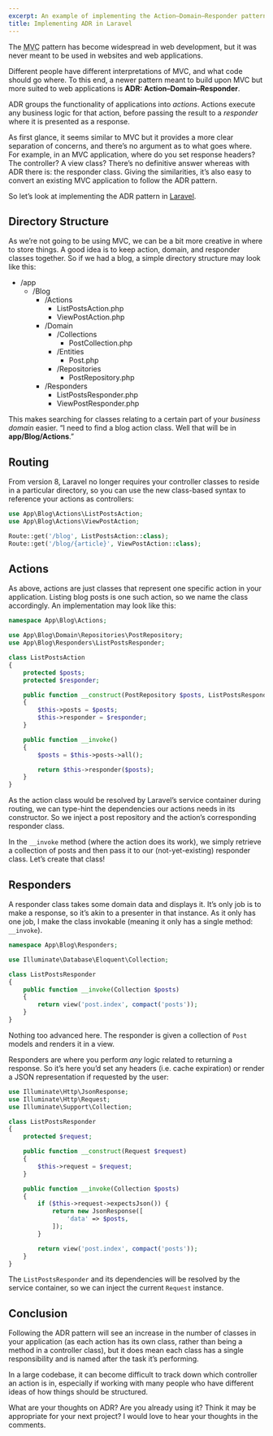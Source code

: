 ```yaml
---
excerpt: An example of implementing the Action–Domain–Responder pattern in Laravel.
title: Implementing ADR in Laravel
---
```

The <abbr class="initialism" title="Model–View–Controller">MVC</abbr> pattern has become widespread in web development, but it was never meant to be used in websites and web applications.

Different people have different interpretations of MVC, and what code should go where. To this end, a newer pattern meant to build upon MVC but more suited to web applications is **ADR: Action–Domain–Responder**.

ADR groups the functionality of applications into _actions_. Actions execute any business logic for that action, before passing the result to a _responder_ where it is presented as a response.

As first glance, it seems similar to MVC but it provides a more clear separation of concerns, and there’s no argument as to what goes where. For example, in an MVC application, where do you set response headers? The controller? A view class? There’s no definitive answer whereas with ADR there is: the responder class. Giving the similarities, it’s also easy to convert an existing MVC application to follow the ADR pattern.

So let’s look at implementing the ADR pattern in [Laravel](https://laravel.com/).

## Directory Structure
As we’re not going to be using MVC, we can be a bit more creative in where to store things. A good idea is to keep action, domain, and responder classes together. So if we had a blog, a simple directory structure may look like this:

* /app
  * /Blog
    * /Actions
      * ListPostsAction.php
      * ViewPostAction.php
    * /Domain
      * /Collections
        * PostCollection.php
      * /Entities
        * Post.php
      * /Repositories
        * PostRepository.php
    * /Responders
      * ListPostsResponder.php
      * ViewPostResponder.php

This makes searching for classes relating to a certain part of your _business domain_ easier. “I need to find a blog action class. Well that will be in **app/Blog/Actions**.”

## Routing
From version 8, Laravel no longer requires your controller classes to reside in a particular directory, so you can use the new class-based syntax to reference your actions as controllers:

```php
use App\Blog\Actions\ListPostsAction;
use App\Blog\Actions\ViewPostAction;

Route::get('/blog', ListPostsAction::class);
Route::get('/blog/{article}', ViewPostAction::class);
```

## Actions
As above, actions are just classes that represent one specific action in your application. Listing blog posts is one such action, so we name the class accordingly. An implementation may look like this:

```php
namespace App\Blog\Actions;

use App\Blog\Domain\Repositories\PostRepository;
use App\Blog\Responders\ListPostsResponder;

class ListPostsAction
{
    protected $posts;
    protected $responder;

    public function __construct(PostRepository $posts, ListPostsResponder $responder)
    {
        $this->posts = $posts;
        $this->responder = $responder;
    }

    public function __invoke()
    {
        $posts = $this->posts->all();

        return $this->responder($posts);
    }
}
```

As the action class would be resolved by Laravel’s service container during routing, we can type-hint the dependencies our actions needs in its constructor. So we inject a post repository and the action’s corresponding responder class.

In the `__invoke` method (where the action does its work), we simply retrieve a collection of posts and then pass it to our (not-yet-existing) responder class. Let’s create that class!

## Responders
A responder class takes some domain data and displays it. It’s only job is to make a response, so it’s akin to a presenter in that instance. As it only has one job, I make the class invokable (meaning it only has a single method: `__invoke`).

```php
namespace App\Blog\Responders;

use Illuminate\Database\Eloquent\Collection;

class ListPostsResponder
{
    public function __invoke(Collection $posts)
    {
        return view('post.index', compact('posts'));
    }
}
```

Nothing too advanced here. The responder is given a collection of `Post` models and renders it in a view.

Responders are where you perform _any_ logic related to returning a response. So it’s here you’d set any headers (i.e. cache expiration) or render a JSON representation if requested by the user:

```php
use Illuminate\Http\JsonResponse;
use Illuminate\Http\Request;
use Illuminate\Support\Collection;

class ListPostsResponder
{
    protected $request;

    public function __construct(Request $request)
    {
        $this->request = $request;
    }

    public function __invoke(Collection $posts)
    {
        if ($this->request->expectsJson()) {
            return new JsonResponse([
                'data' => $posts,
            ]);
        }

        return view('post.index', compact('posts'));
    }
}
```

The `ListPostsResponder` and its dependencies will be resolved by the service container, so we can inject the current `Request` instance.

## Conclusion
Following the ADR pattern will see an increase in the number of classes in your application (as each action has its own class, rather than being a method in a controller class), but it does mean each class has a single responsibility and is named after the task it’s performing.

In a large codebase, it can become difficult to track down which controller an action is in, especially if working with many people who have different ideas of how things should be structured.

What are your thoughts on ADR? Are you already using it? Think it may be appropriate for your next project? I would love to hear your thoughts in the comments.
